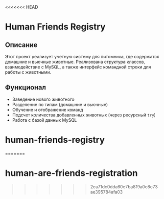 <<<<<<< HEAD
# Human Friends Registry 

## Описание

Этот проект реализует учетную систему для питомника, где содержатся домашние и вьючные животные. Реализована структура классов, взаимодействие с MySQL, а также интерфейс командной строки для работы с животными.

## Функционал

- Заведение нового животного
- Разделение по типам (домашние и вьючные)
- Обучение и отображение команд
- Подсчет количества добавленных животных (через ресурсный `try`)
- Работа с базой данных MySQL
# human-friends-registry
=======
# human-are-friends-registration
>>>>>>> 2ea71dc0dda60e7ba819a0e8c73ae395784afa03
